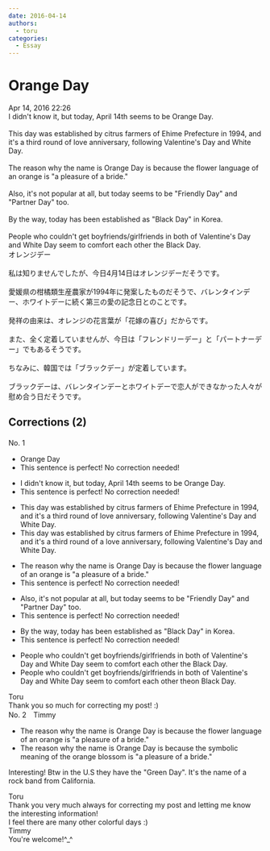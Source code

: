 ```yaml
---
date: 2016-04-14
authors:
  - toru
categories:
  - Essay
---
```


<h1 id="subject_show">Orange Day</h1>
<div class="date">Apr 14, 2016 22:26</div>
<div id="post"><div id="body_show_ori">
I didn't know it, but today, April 14th seems to be Orange Day.<br/><br/>This day was established by citrus farmers of Ehime Prefecture in 1994, and it's a third round of love anniversary, following Valentine's Day and White Day.<br/><br/>The reason why the name is Orange Day is because the flower language of an orange is "a pleasure of a bride."<br/><br/>Also, it's not popular at all, but today seems to be "Friendly Day" and "Partner Day" too.<br/><br/>By the way, today has been established as "Black Day" in Korea.<br/><br/>People who couldn't get boyfriends/girlfriends in both of Valentine's Day and White Day seem to comfort each other the Black Day.
</div></div>

<!-- more -->

<div id="post_ja"><div id="body_show_mo">
オレンジデー<br/><br/>私は知りませんでしたが、今日4月14日はオレンジデーだそうです。<br/><br/>愛媛県の柑橘類生産農家が1994年に発案したものだそうで、バレンタインデー、ホワイトデーに続く第三の愛の記念日とのことです。<br/><br/>発祥の由来は、オレンジの花言葉が「花嫁の喜び」だからです。<br/><br/>また、全く定着していませんが、今日は「フレンドリーデー」と「パートナーデー」でもあるそうです。<br/><br/>ちなみに、韓国では「ブラックデー」が定着しています。<br/><br/>ブラックデーは、バレンタインデーとホワイトデーで恋人ができなかった人々が慰め合う日だそうです。
</div></div>

## Corrections (2)
<div id="block"><div class="first_name"> No. 1　<span class="just_name"></span></div><div id="block2">
<ul class="correction_field">
<li class="incorrect">Orange Day</li>
<li class="corrected perfect">This sentence is perfect! No correction needed!</li>
</ul>
<ul class="correction_field">
<li class="incorrect">I didn't know it, but today, April 14th seems to be Orange Day.</li>
<li class="corrected perfect">This sentence is perfect! No correction needed!</li>
</ul>
<ul class="correction_field">
<li class="incorrect">This day was established by citrus farmers of Ehime Prefecture in 1994, and it's a third round of love anniversary, following Valentine's Day and White Day.</li>
<li class="corrected correct">
This day was established by citrus farmers of Ehime Prefecture in 1994, and it's a third round of <span class="f_red">a </span>love anniversary, following Valentine's Day and White Day.
</li>
</ul>
<ul class="correction_field">
<li class="incorrect">The reason why the name is Orange Day is because the flower language of an orange is "a pleasure of a bride."</li>
<li class="corrected perfect">This sentence is perfect! No correction needed!</li>
</ul>
<ul class="correction_field">
<li class="incorrect">Also, it's not popular at all, but today seems to be "Friendly Day" and "Partner Day" too.</li>
<li class="corrected perfect">This sentence is perfect! No correction needed!</li>
</ul>
<ul class="correction_field">
<li class="incorrect">By the way, today has been established as "Black Day" in Korea.</li>
<li class="corrected perfect">This sentence is perfect! No correction needed!</li>
</ul>
<ul class="correction_field">
<li class="incorrect">People who couldn't get boyfriends/girlfriends in both of Valentine's Day and White Day seem to comfort each other the Black Day.</li>
<li class="corrected correct">
People who couldn't get boyfriends/girlfriends in both of Valentine's Day and White Day seem to comfort each other <span class="f_gray"><span class="sline">the</span></span><span class="f_red">on</span> Black Day.
</li>
</ul>
</div><div class="name"><span class="just_name">Toru</span><br>
Thank you so much for correcting my post! :)
</div>
</div>
<div id="block"><div class="first_name"> No. 2　<span class="just_name">Timmy</span></div><div id="block2">
<ul class="correction_field">
<li class="incorrect">The reason why the name is Orange Day is because the flower language of an orange is "a pleasure of a bride."</li>
<li class="corrected correct">
The reason why the name is Orange Day is because the <span class="f_blue">symbolic meaning</span> of <span class="f_blue">the</span> orange <span class="f_blue">blossom </span>is "a pleasure of a bride."
</li>
</ul>
<p class="comment_small">
 Interesting! Btw in the U.S they have the "Green Day". It's the name of a rock band from California.
</p>

</div><div class="name"><span class="just_name">Toru</span><br>
Thank you very much always for correcting my post and letting me know the interesting information!<br/>I feel there are many other colorful days :)
</div>
<div class="name"><span class="just_name">Timmy</span><br>
You're welcome!^_^
</div>
</div>
